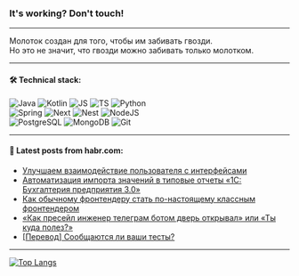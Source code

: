### It's working? Don't touch!

---
Молоток создан для того, чтобы им забивать гвозди. <br>
Но это не значит, что гвозди можно забивать только молотком.

---

#### 🛠️ Technical stack:

![Java](https://img.shields.io/badge/Java-informational?logo=Oracle&style=flat&logoColor=white&color=FF4500)
![Kotlin](https://img.shields.io/badge/Kotlin-informational?logo=Kotlin&style=flat&logoColor=white&color=774D97)
![JS](https://img.shields.io/badge/JS-informational?logo=javaScript&style=flat&logoColor=black&color=F7Df1E)
![TS](https://img.shields.io/badge/TypeScript-informational?logo=typeScript&style=flat&logoColor=black&color=017acc)
![Python](https://img.shields.io/badge/Python-informational?logo=Python&style=flat&logoColor=black&color=ffdd54) <br>
![Spring](https://img.shields.io/badge/SpringBoot-informational?logo=SpringBoot&style=flat&logoColor=white&color=6DB33F) 
![Next](https://img.shields.io/badge/Next.js-informational?logo=Next.js&style=flat&logoColor=white&color=3671a1)
![Nest](https://img.shields.io/badge/NestJS-informational?logo=NestJS&style=flat&logoColor=white&color=E0234E)
![NodeJS](https://img.shields.io/badge/NodeJS-informational?logo=node.js&style=flat&logoColor=white&color=70A760) <br>
![PostgreSQL](https://img.shields.io/badge/PostgreSQL-informational?logo=PostgreSQL&style=flat&logoColor=white&color=DAA520)
![MongoDB](https://img.shields.io/badge/MongoDB-informational?logo=MongoDB&style=flat&logoColor=white&color=870000)
![Git](https://img.shields.io/badge/Git-informational?logo=git&style=flat&logoColor=white&color=f74e28)

___

#### 💬 Latest posts from habr.com:

<!-- BLOG-POST-LIST:START -->
- [Улучшаем взаимодействие пользователя с интерфейсами](https://habr.com/ru/companies/bsl/articles/780398/?utm_source=habrahabr&utm_medium=rss&utm_campaign=780398)
- [Автоматизация импорта значений в типовые отчеты «1С: Бухгалтерия предприятия 3.0​»](https://habr.com/ru/companies/simbirsoft/articles/780298/?utm_source=habrahabr&utm_medium=rss&utm_campaign=780298)
- [Как обычному фронтендеру стать по-настоящему классным фронтендером](https://habr.com/ru/companies/avito/articles/774696/?utm_source=habrahabr&utm_medium=rss&utm_campaign=774696)
- [«Как пресейл инженер телеграм ботом дверь открывал» или «Ты куда полез?»](https://habr.com/ru/articles/780352/?utm_source=habrahabr&utm_medium=rss&utm_campaign=780352)
- [[Перевод] Сообщаются ли ваши тесты?](https://habr.com/ru/companies/otus/articles/780346/?utm_source=habrahabr&utm_medium=rss&utm_campaign=780346)
<!-- BLOG-POST-LIST:END -->

---
[![Top Langs](https://github-readme-stats-git-master-advtsetting-gmailcom.vercel.app/api/top-langs/?username=zloylis&langs_count=10&hide_title=false&title_color=e6edf3&size_weight=0.5&count_weight=0.5&layout=compact&hide_border=true&theme=dracula)](https://github.com/zloylis)

<!-- ![GitHub stats](https://github-readme-stats-git-master-advtsetting-gmailcom.vercel.app/api?username=zloylis&show_icons=true&hide_border=true&theme=dracula&hide_title=true&include_all_commits=true&count_private=true&hide=contribs&hide_rank=true) -->
